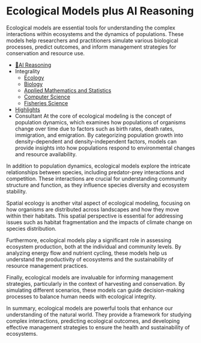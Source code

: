 # Ecological Models plus AI Reasoning
Ecological models are essential tools for understanding the complex interactions within ecosystems and the dynamics of populations. These models help researchers and practitioners simulate various biological processes, predict outcomes, and inform management strategies for conservation and resource use.

- [🧠AI Reasoning](https://viadean.notion.site/Ecological-Models-plus-AI-Reasoning-1b41ae7b9a3280fd8addefb628f49ddd?pvs=4)
- Integrality
  - [Ecology](https://viadean.notion.site/Ecology-1b51ae7b9a32808ba0b1ede8013ef270?pvs=4)
  - [Biology](https://viadean.notion.site/Biology-1a61ae7b9a3280d28f87f3cf031ab3aa?pvs=4)
  - [Applied Mathematics and Statistics](https://viadean.notion.site/Applied-Mathematics-and-Statistics-1a51ae7b9a328089b257dfc0888d4fd5?pvs=4)
  - [Computer Science](https://viadean.notion.site/Computer-Science-1ab1ae7b9a3280099866d76ede465518?pvs=4)
  - [Fisheries Science](https://viadean.notion.site/Fisheries-Science-1b51ae7b9a3280889fa9f0b53e1a9e93?pvs=4)
- [Highlights](https://gist.github.com/viadean/2036744eadb13d09d20c96378e303c65)
- Consultant
At the core of ecological modeling is the concept of population dynamics, which examines how populations of organisms change over time due to factors such as birth rates, death rates, immigration, and emigration. By categorizing population growth into density-dependent and density-independent factors, models can provide insights into how populations respond to environmental changes and resource availability.

In addition to population dynamics, ecological models explore the intricate relationships between species, including predator-prey interactions and competition. These interactions are crucial for understanding community structure and function, as they influence species diversity and ecosystem stability.

Spatial ecology is another vital aspect of ecological modeling, focusing on how organisms are distributed across landscapes and how they move within their habitats. This spatial perspective is essential for addressing issues such as habitat fragmentation and the impacts of climate change on species distribution.

Furthermore, ecological models play a significant role in assessing ecosystem production, both at the individual and community levels. By analyzing energy flow and nutrient cycling, these models help us understand the productivity of ecosystems and the sustainability of resource management practices.

Finally, ecological models are invaluable for informing management strategies, particularly in the context of harvesting and conservation. By simulating different scenarios, these models can guide decision-making processes to balance human needs with ecological integrity.

In summary, ecological models are powerful tools that enhance our understanding of the natural world. They provide a framework for studying complex interactions, predicting ecological outcomes, and developing effective management strategies to ensure the health and sustainability of ecosystems.
